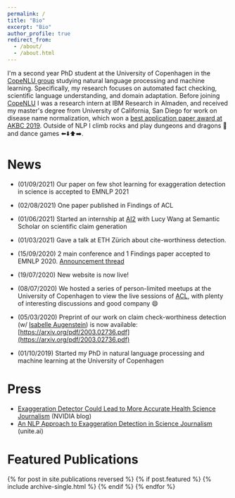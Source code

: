 ```yaml
---
permalink: /
title: "Bio"
excerpt: "Bio"
author_profile: true
redirect_from: 
  - /about/
  - /about.html
---
```


I'm a second year PhD student at the University of Copenhagen in the [CopeNLU group](https://copenlu.github.io/) studying natural language processing and machine learning. Specifically, my research focuses on automated fact checking, scientific language understanding, and domain adaptation. Before joining [CopeNLU](https://copenlu.github.io/) I was a research intern at IBM Research in Almaden, and received my master's degree from University of California, San Diego for work on disease name normalization, which won a [best application paper award at AKBC 2019](https://www.akbc.ws/2019/awards/). Outside of NLP I climb rocks and play dungeons and dragons :dragon_face: and dance games :arrow_left::arrow_down::arrow_up::arrow_right:.

News
========
- (01/09/2021) Our paper on few shot learning for exaggeration detection in science is accepted to EMNLP 2021

- (02/08/2021) One paper published in Findings of ACL

- (01/06/2021) Started an internship at [AI2](https://allenai.org/) with Lucy Wang at Semantic Scholar on scientific claim generation

- (01/03/2021) Gave a talk at ETH Zürich about cite-worthiness detection.

- (15/09/2020) 2 main conference and 1 Findings paper accepted to EMNLP 2020. [Announcement thread](https://twitter.com/dustin_wright37/status/1305875978405711872?s=20)

- (19/07/2020) New website is now live!

- (08/07/2020) We hosted a series of person-limited meetups at the University of Copenhagen to view the live sessions of [ACL](https://acl2020.org/), with plenty of interesting discussions and good company :smile:

- (05/03/2020) Preprint of our work on claim check-worthiness detection (w/ [Isabelle Augenstein](https://isabelleaugenstein.github.io/)) is now available: [https://arxiv.org/pdf/2003.02736.pdf](https://arxiv.org/pdf/2003.02736.pdf)

- (01/10/2019) Started my PhD in natural language processing and machine learning at the University of Copenhagen

Press
=====
- [Exaggeration Detector Could Lead to More Accurate Health Science Journalism](https://blogs.nvidia.com/blog/2021/10/01/exaggeration-detector/) (NVIDIA blog)
- [An NLP Approach to Exaggeration Detection in Science Journalism](https://www.unite.ai/an-nlp-approach-to-exaggeration-detection-in-science-journalism/) (unite.ai)

Featured Publications
========
{% for post in site.publications reversed %}
  {% if post.featured %}
    {% include archive-single.html %}
  {% endif %}
{% endfor %}
